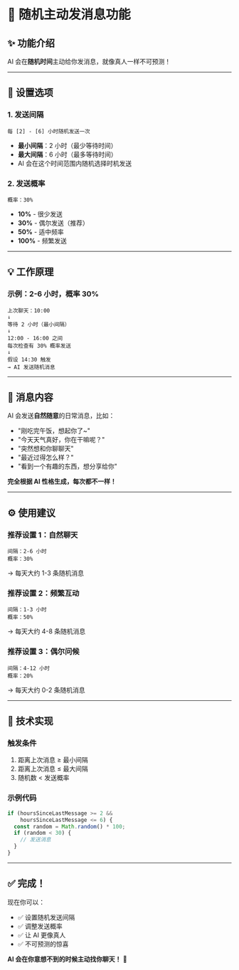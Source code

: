 # 🎲 随机主动发消息功能

## ✨ 功能介绍

AI 会在**随机时间**主动给你发消息，就像真人一样不可预测！

---

## 🎯 设置选项

### 1. 发送间隔
```
每 [2] - [6] 小时随机发送一次
```
- **最小间隔**：2 小时（最少等待时间）
- **最大间隔**：6 小时（最多等待时间）
- AI 会在这个时间范围内随机选择时机发送

### 2. 发送概率
```
概率：30%
```
- **10%** - 很少发送
- **30%** - 偶尔发送（推荐）
- **50%** - 适中频率
- **100%** - 频繁发送

---

## 💡 工作原理

### 示例：2-6 小时，概率 30%

```
上次聊天：10:00
↓
等待 2 小时（最小间隔）
↓
12:00 - 16:00 之间
每次检查有 30% 概率发送
↓
假设 14:30 触发
→ AI 发送随机消息
```

---

## 📱 消息内容

AI 会发送**自然随意**的日常消息，比如：

- "刚吃完午饭，想起你了~"
- "今天天气真好，你在干嘛呢？"
- "突然想和你聊聊天"
- "最近过得怎么样？"
- "看到一个有趣的东西，想分享给你"

**完全根据 AI 性格生成，每次都不一样！**

---

## ⚙️ 使用建议

### 推荐设置 1：自然聊天
```
间隔：2-6 小时
概率：30%
```
→ 每天大约 1-3 条随机消息

### 推荐设置 2：频繁互动
```
间隔：1-3 小时
概率：50%
```
→ 每天大约 4-8 条随机消息

### 推荐设置 3：偶尔问候
```
间隔：4-12 小时
概率：20%
```
→ 每天大约 0-2 条随机消息

---

## 🔧 技术实现

### 触发条件
1. 距离上次消息 ≥ 最小间隔
2. 距离上次消息 ≤ 最大间隔
3. 随机数 < 发送概率

### 示例代码
```javascript
if (hoursSinceLastMessage >= 2 && 
    hoursSinceLastMessage <= 6) {
  const random = Math.random() * 100;
  if (random < 30) {
    // 发送消息
  }
}
```

---

## ✅ 完成！

现在你可以：
- ✅ 设置随机发送间隔
- ✅ 调整发送概率
- ✅ 让 AI 更像真人
- ✅ 不可预测的惊喜

**AI 会在你意想不到的时候主动找你聊天！** 🎉
